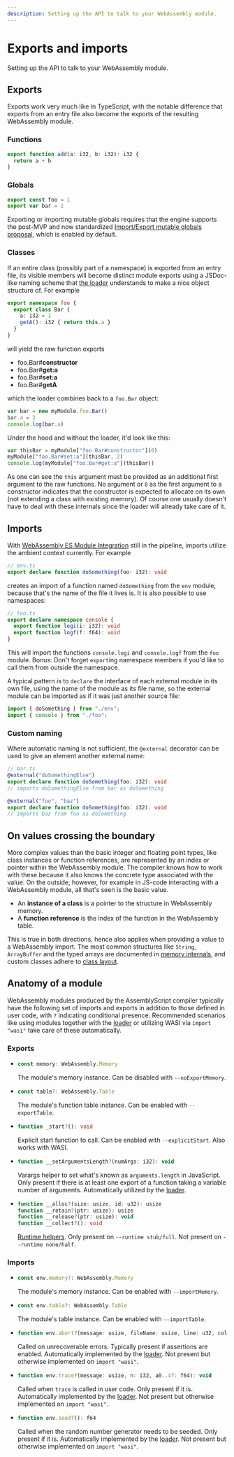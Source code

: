 ```yaml
---
description: Setting up the API to talk to your WebAssembly module.
---
```


# Exports and imports

Setting up the API to talk to your WebAssembly module.

## Exports

Exports work very much like in TypeScript, with the notable difference that exports from an entry file also become the exports of the resulting WebAssembly module.

### Functions

```ts
export function add(a: i32, b: i32): i32 {
  return a + b
}
```

### Globals

```ts
export const foo = 1
export var bar = 2
```

Exporting or importing mutable globals requires that the engine supports the post-MVP and now standardized [Import/Export mutable globals proposal](https://github.com/WebAssembly/mutable-global), which is enabled by default.

### Classes

If an entire class \(possibly part of a namespace\) is exported from an entry file, its visible members will become distinct module exports using a JSDoc-like naming scheme that [the loader](./loader.md) understands to make a nice object structure of. For example

```ts
export namespace foo {
  export class Bar {
    a: i32 = 1
    getA(): i32 { return this.a }
  }
}
```

will yield the raw function exports

* foo.Bar\#**constructor**
* foo.Bar\#**get:a**
* foo.Bar\#**set:a**
* foo.Bar\#**getA**

which the loader combines back to a `foo.Bar` object:

```js
var bar = new myModule.foo.Bar()
bar.a = 2
console.log(bar.a)
```

Under the hood and without the loader, it'd look like this:

```js
var thisBar = myModule["foo.Bar#constructor"](0)
myModule["foo.Bar#set:a"](thisBar, 2)
console.log(myModule["foo.Bar#get:a"](thisBar))
```

As one can see the `this` argument must be provided as an additional first argument to the raw functions. No argument or `0` as the first argument to a constructor indicates that the constructor is expected to allocate on its own \(not extending a class with existing memory\). Of course one usually doesn't have to deal with these internals since the loader will already take care of it.

## Imports

With [WebAssembly ES Module Integration](https://github.com/WebAssembly/esm-integration) still in the pipeline, imports utilize the ambient context currently. For example

```ts
// env.ts
export declare function doSomething(foo: i32): void
```

creates an import of a function named `doSomething` from the `env` module, because that's the name of the file it lives is. It is also possible to use namespaces:

```ts
// foo.ts
export declare namespace console {
  export function logi(i: i32): void
  export function logf(f: f64): void
}
```

This will import the functions `console.logi` and `console.logf` from the `foo` module. Bonus: Don't forget `export`ing namespace members if you'd like to call them from outside the namespace.

A typical pattern is to `declare` the interface of each external module in its own file, using the name of the module as its file name, so the external module can be imported as if it was just another source file:

```ts
import { doSomething } from "./env";
import { console } from "./foo";
```

### Custom naming

Where automatic naming is not sufficient, the `@external` decorator can be used to give an element another external name:

```ts
// bar.ts
@external("doSomethingElse")
export declare function doSomething(foo: i32): void
// imports doSomethingElse from bar as doSomething

@external("foo", "baz")
export declare function doSomething(foo: i32): void
// imports baz from foo as doSomething
```

## On values crossing the boundary

More complex values than the basic integer and floating point types, like class instances or function references, are represented by an index or pointer within the WebAssembly module. The compiler knows how to work with these because it also knows the concrete type associated with the value. On the outside, however, for example in JS-code interacting with a WebAssembly module, all that's seen is the basic value.

* An **instance of a class** is a pointer to the structure in WebAssembly memory.
* A **function reference** is the index of the function in the WebAssembly table.

This is true in both directions, hence also applies when providing a value to a WebAssembly import. The most common structures like `String`, `ArrayBuffer` and the typed arrays are documented in [memory internals](./memory.md#internals), and custom classes adhere to [class layout](./interoperability.md#class-layout).

## Anatomy of a module

WebAssembly modules produced by the AssemblyScript compiler typically have the following set of imports and exports in addition to those defined in user code, with `?` indicating conditional presence. Recommended scenarios like using modules together with the [loader](./loader.md) or utilizing WASI via `import "wasi"` take care of these automatically.

### Exports

* ```ts
  const memory: WebAssembly.Memory
  ```
  The module's memory instance. Can be disabled with `--noExportMemory`.

* ```ts
  const table?: WebAssembly.Table
  ```
  The module's function table instance. Can be enabled with `--exportTable`.

* ```ts
  function _start?(): void
  ```
  Explicit start function to call. Can be enabled with `--explicitStart`. Also works with WASI.

* ```ts
  function __setArgumentsLength?(numArgs: i32): void
  ```
  Varargs helper to set what's known as `arguments.length` in JavaScript. Only present if there is at least one export of a function taking a variable number of arguments. Automatically utilized by the [loader](./loader.md).

* ```ts
  function __alloc?(size: usize, id: u32): usize
  function __retain?(ptr: usize): usize
  function __release?(ptr: usize): void
  function __collect?(): void
  ```
  [Runtime helpers](./runtime.md). Only present on `--runtime stub/full`. Not present on `--runtime none/half`.

### Imports

* ```ts
  const env.memory?: WebAssembly.Memory
  ```
  The module's memory instance. Can be enabled with `--importMemory`.

* ```ts
  const env.table?: WebAssembly.Table
  ```
  The module's table instance. Can be enabled with `--importTable`.

* ```ts
  function env.abort?(message: usize, fileName: usize, line: u32, column: u32): void
  ```
  Called on unrecoverable errors. Typically present if assertions are enabled. Automatically implemented by the [loader](./loader.md). Not present but otherwise implemented on `import "wasi"`.

* ```ts
  function env.trace?(message: usize, n: i32, a0..4?: f64): void
  ```
  Called when `trace` is called in user code. Only present if it is. Automatically implemented by the [loader](./loader.md). Not present but otherwise implemented on `import "wasi"`.

* ```ts
  function env.seed?(): f64
  ```
  Called when the random number generator needs to be seeded. Only present if it is. Automatically implemented by the [loader](./loader.md). Not present but otherwise implemented on `import "wasi"`.
